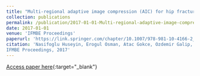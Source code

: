 ```yaml
---
title: "Multi-regional adaptive image compression (AIC) for hip fractures in pelvis radiography"
collection: publications
permalink: /publication/2017-01-01-Multi-regional-adaptive-image-compression-AIC-for-hip-fractures-in-pelvis-radiography
date: 2017-01-01
venue: 'IFMBE Proceedings'
paperurl: 'https://link.springer.com/chapter/10.1007/978-981-10-4166-2_10'
citation: 'Nasifoglu Huseyin, Erogul Osman, Atac Gokce, Ozdemir Galip, Multi-regional adaptive image compression (AIC) for hip fractures in pelvis radiography"
IFMBE Proceedings, 2017'
---
```

[Access paper here](https://link.springer.com/chapter/10.1007/978-981-10-4166-2_10){:target="_blank"}
